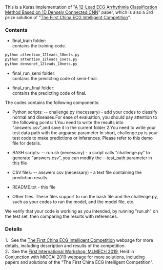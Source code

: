 This is a Keras implementation of "[A 12-Lead ECG Arrhythmia Classification Method Based on 1D Densely Connected CNN](https://link.springer.com/book/10.1007%2F978-3-030-33327-0)" paper, which is also a 3rd prize solution of "[The First China ECG Intelligent Competition](https://www.dcjingsai.com/v2/cmptDetail.html?id=277)".

### Contents

- final_train folder:  
contains the training code.
```bash
python attention_12leads_10nets.py
python attention_12leads_1nets.py
python densenet_12leads_10nets.py
```

- final_run_semi folder:  
contains the predicting code of semi-final.

- final_run_final folder:  
contains the predicting code of final.


The codes contains the following components:

* Python scripts:
   -- challenge.py (necessary) -  add your codes to classify normal and diseases.For ease of evaluation, you should pay attention to the following points:
   1.You need to write the results into "answers.csv",and save it in the current folder
   2.You need to write your test data path with the argparse parameter
   In short, challenge.py is your test code to make predictions or inferences. Please refer to this demo file for details.


* BASH scripts:
   -- run.sh (necessary) - a script calls "challenge.py" to generate "answers.csv", you can modify the --test_path parameter in this file
     
	 
* CSV files:
   -- answers.csv (necessary) - a text file containing the prediction results.

* README.txt - this file

* Other files:
     These files support to run the bash file and the challenge.py, such as your codes to run the model, and the model file, etc.

We verify that your code is working as you intended, by running "run.sh" on the test set, then comparing the results with references.

### Details
1、See the [The First China ECG Intelligent Competition](http://mdi.ids.tsinghua.edu.cn/#/) webpage for more details, including description and results of the competition.   
2、See the [First International Workshop, MLMECH 2019](https://link.springer.com/book/10.1007%2F978-3-030-33327-0), Held in Conjunction with MICCAI 2019 webpage for more solutions, including papers and solutions of the "The First China ECG Intelligent Competition".  

